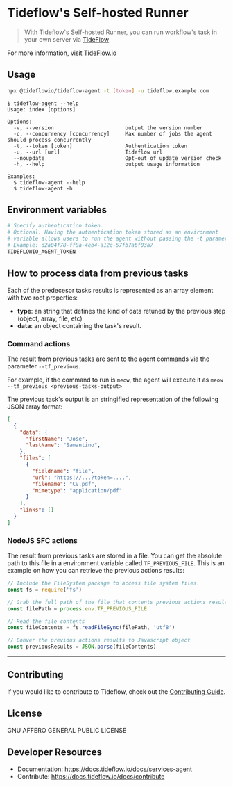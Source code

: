# Tideflow's Self-hosted Runner 

> With Tideflow's Self-hosted Runner, you can run workflow's task in your own server via [TideFlow](https://www.tideflow.io)

For more information, visit [TideFlow.io](https://www.tideflow.io)

## Usage

```bash
npx @tideflowio/tideflow-agent -t [token] -u tideflow.example.com
```

    $ tideflow-agent --help
    Usage: index [options]

    Options:
      -v, --version                       output the version number
      -c, --concurrency [concurrency]     Max number of jobs the agent should process concurrently
      -t, --token [token]                 Authentication token
      -u, --url [url]                     Tideflow url
      --noupdate                          Opt-out of update version check
      -h, --help                          output usage information

    Examples:
      $ tideflow-agent --help
      $ tideflow-agent -h

## Environment variables

```bash
# Specify authentication token.
# Optional. Having the authentication token stored as an environment
# variable allows users to run the agent without passing the -t parameter.
# Example: d2a04f78-ff8a-4eb4-a12c-57fb7abf03a7
TIDEFLOWIO_AGENT_TOKEN
```

## How to process data from previous tasks

Each of the predecesor tasks results is represented as an array element with
two root properties:

- **type**: an string that defines the kind of data retuned by the previous
step (object, array, file, etc)
- **data**: an object containing the task's result.

### Command actions

The result from previous tasks are sent to the agent commands via the parameter
`--tf_previous`. 

For example, if the command to run is `meow`, the agent will execute it as
`meow --tf_previous <previous-tasks-output>`

The previous task's output is an stringified representation of the following
JSON array format:

```json
[ 
  { 
    "data": {
      "firstName": "Jose",
      "lastName": "Samantino",
    },
    "files": [
      {
        "fieldname": "file",
        "url": "https://...?token=....",
        "filename": "CV.pdf",
        "mimetype": "application/pdf"
      }
    ],
    "links": []
  }
]
```

### NodeJS SFC actions

The result from previous tasks are stored in a file. You can get the absolute
path to this file in a environment variable called `TF_PREVIOUS_FILE`. This is
an example on how you can retrieve the previous actions results:

```javascript
// Include the FileSystem package to access file system files.
const fs = require('fs')

// Grab the full path of the file that contents previous actions results
const filePath = process.env.TF_PREVIOUS_FILE

// Read the file contents
const fileContents = fs.readFileSync(filePath, 'utf8')

// Conver the previous actions results to Javascript object
const previousResults = JSON.parse(fileContents)
```

---

## Contributing

If you would like to contribute to Tideflow, check out the
[Contributing Guide](https://docs.tideflow.io/docs/contribute).

## License

GNU AFFERO GENERAL PUBLIC LICENSE

## Developer Resources

- Documentation: https://docs.tideflow.io/docs/services-agent
- Contribute: https://docs.tideflow.io/docs/contribute
